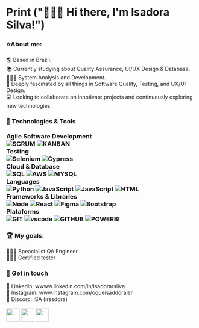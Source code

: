 <h1> Print ("🙋🏾‍♀️ Hi there, I'm Isadora Silva!") </h1>
<h3>⭐About me:</h3>
🌎 Based in Brazil.
<br>
📚 Currently studying about Quality Assurance, UI/UX Design & Database.
<br>
👩🏾‍🎓 System Analysis and Development.
<br>
💖 Deeply fascinated by all things in Software Quality, Testing, and UX/UI Design.
<br>
💻 Looking to collaborate on innotivate projects and continuously exploring new technologies.

<h3>📒 Technologies & Tools
  <br>
  <br>
  Agile Software Development
   <br>
<img align="align" alt="SCRUM" src="https://img.shields.io/badge/Scrum-6DB33F?style=for-the-badge&logo=scrum&logoColor=white"/>
<img align="align" alt="KANBAN" src="https://img.shields.io/badge/Kanban-0077B5?style=for-the-badge&logo=kanban&logoColor=white"/>
  <BR>
   Testing 
   <br>
  <img align="align" alt="Selenium" src="https://img.shields.io/badge/Selenium-43B02A?logo=Selenium&logoColor=white"/>
  <img align="align" alt="Cypress" src="https://img.shields.io/badge/cypress-17202C?style=for-the-badge&logo=cypress&logoColor=white"/>
   <br>
   Cloud & Database 
   <BR>
    <img align="align" alt="SQL" src="https://img.shields.io/badge/-SQL-4479A1?style=for-the-badge&logo=sqlite&labelColor=44475a"/>
  <img align="align" alt="AWS" src="https://img.shields.io/badge/AWS-%23FF9900.svg?style=for-the-badge&logo=amazon-aws&logoColor=white"/>
   <img align="align" alt="MYSQL" src="https://img.shields.io/badge/mysql-4479A1.svg?style=for-the-badge&logo=mysql&logoColor=white"/>
  <BR>
 Languages <div style="display: inline_block">
<img align="align" alt="Python" src="https://img.shields.io/badge/Python-14354C?style=for-the-badge&logo=python&logoColor=white"/>
<img align="align" alt="JavaScript" src="https://img.shields.io/badge/java-%23ED8B00.svg?style=for-the-badge&logo=java&logoColor=white"/>
<img align="align" alt="JavaScript" src="https://img.shields.io/badge/JavaScript-F7DF1E?style=for-the-badge&logo=javascript&logoColor=black"/>
<img align="align" alt="HTML" src="https://img.shields.io/badge/HTML5-E34F26?style=for-the-badge&logo=html5&logoColor=white"/>
   <br>  
   Frameworks & Libraries 
   <br> 
<img align="align" alt="Node" src="https://img.shields.io/badge/node.js-6DA55F?style=for-the-badge&logo=node.js&logoColor=white"/>
<img align="align" alt="React" src="https://img.shields.io/badge/react-%2320232a.svg?style=for-the-badge&logo=react&logoColor=%2361DAFB"/>
<img align="align" alt="Figma" src="https://img.shields.io/badge/figma-%23F24E1E.svg?style=for-the-badge&logo=figma&logoColor=white"/>
<img align="align" alt="Bootstrap" src="https://img.shields.io/badge/bootstrap-%238511FA.svg?style=for-the-badge&logo=bootstrap&logoColor=white"/>
   <br>
   Plataforms
   <BR>
   <img align="align" alt="GIT" src="https://img.shields.io/badge/-Git-F05032?style=for-the-badge&logo=git&labelColor=44475a"/>
   <img align="align" alt="vscode" src="https://img.shields.io/badge/Visual_Studio_Code-0078D4?style=for-the-badge&logo=visualstudiocode&logoColor=white"/>
   <img align="align" alt="GITHUB" src="https://img.shields.io/badge/-GitHub-181717?style=for-the-badge&logo=github&labelColor=44475a"/>
  <img align="align" alt="POWERBI" src="https://img.shields.io/badge/PowerBI-F2C811?style=for-the-badge&logo=Power%20BI&logoColor=white"/>
  
</h3>
   
<h3> 🏆 My goals:</h3>
👩🏾‍💻 Speacialist QA Engineer 
<br>
👩🏾‍💻 Certified tester 


<h3> 🔔 Get in touch </h3>
📩 Linkedin: wwww.linkedin.com/in/isadorarsilva
<br>
📩 Instagram: www.instagram.com/oqueisaddoraler
<br>
📩 Discord: ISA (irssdora)
<br>
<br>
<div style="display: inline_block">
<img height="35em" src="https://img.shields.io/badge/linkedin-%230077B5.svg?style=for-the-badge&logo=linkedin&logoColor=white"/>
<img height="35em" src="https://img.shields.io/badge/Instagram-E4405F?style=for-the-badge&logo=instagram&logoColor=white"/>
<img height="35em" src="https://img.shields.io/badge/Discord-%235865F2.svg?style=for-the-badge&logo=discord&logoColor=white"/>



      
   

